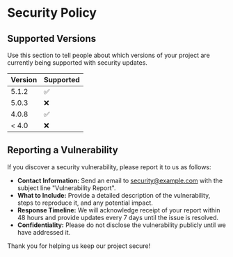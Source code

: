 # Security Policy

## Supported Versions

Use this section to tell people about which versions of your project are
currently being supported with security updates.

| Version | Supported          |
| ------- | ------------------ |
| 5.1.2   | :white_check_mark: |
| 5.0.3   | :x:                |
| 4.0.8   | :white_check_mark: |
| < 4.0   | :x:                |

## Reporting a Vulnerability

If you discover a security vulnerability, please report it to us as follows:

- **Contact Information:** Send an email to [security@example.com](mailto:security@example.com) with the subject line "Vulnerability Report".
- **What to Include:** Provide a detailed description of the vulnerability, steps to reproduce it, and any potential impact.
- **Response Timeline:** We will acknowledge receipt of your report within 48 hours and provide updates every 7 days until the issue is resolved.
- **Confidentiality:** Please do not disclose the vulnerability publicly until we have addressed it.

Thank you for helping us keep our project secure!
